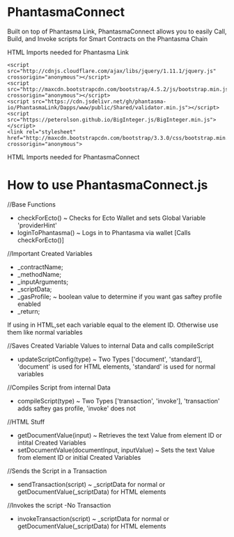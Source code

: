 # PhantasmaConnect
Built on top of Phantasma Link, PhantasmaConnect allows you to easily Call, Build, and Invoke scripts for Smart Contracts on the Phantasma Chain

HTML Imports needed for Phantasma Link

    <script src="http://cdnjs.cloudflare.com/ajax/libs/jquery/1.11.1/jquery.js" crossorigin="anonymous"></script>
    <script src="http://maxcdn.bootstrapcdn.com/bootstrap/4.5.2/js/bootstrap.min.js" crossorigin="anonymous"></script>
    <script src="https://cdn.jsdelivr.net/gh/phantasma-io/PhantasmaLink/Dapps/www/public/Shared/validator.min.js"></script>
    <script src="https://peterolson.github.io/BigInteger.js/BigInteger.min.js"></script>
    <link rel="stylesheet" href="http://maxcdn.bootstrapcdn.com/bootstrap/3.3.0/css/bootstrap.min.css" crossorigin="anonymous">

HTML Imports needed for PhantasmaConnect

    


# How to use PhantasmaConnect.js

//Base Functions
- checkForEcto() ~ Checks for Ecto Wallet and sets Global Variable 'providerHint'
- loginToPhantasma() ~ Logs in to Phantasma via wallet [Calls checkForEcto()]

//Important
Created Variables
- _contractName;
- _methodName;
- _inputArguments;
- _scriptData;
- _gasProfile; ~ boolean value to determine if you want gas saftey profile enabled
- _return;

If using in HTML,set each variable equal to the element ID.
Otherwise use them like normal variables

//Saves Created Variable Values to internal Data and calls compileScript
- updateScriptConfig(type) ~ Two Types ['document', 'standard'], 'document' is used for HTML elements, 'standard' is used for normal variables

//Compiles Script from internal Data
- compileScript(type) ~ Two Types ['transaction', 'invoke'], 'transaction' adds saftey gas profile, 'invoke' does not

//HTML Stuff
- getDocumentValue(input) ~ Retrieves the text Value from element ID or intital Created Variables
- setDocumentValue(documentInput, inputValue) ~ Sets the text Value from element ID or initial Created Variables

//Sends the Script in a Transaction
- sendTransaction(script) ~ _scriptData for normal or getDocumentValue(_scriptData) for HTML elements

//Invokes the script -No Transaction
- invokeTransaction(script) ~ _scriptData for normal or getDocumentValue(_scriptData) for HTML elements




